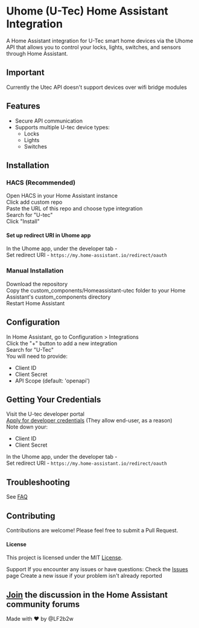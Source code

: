 # Uhome (U-Tec) Home Assistant Integration

A Home Assistant integration for U-Tec smart home devices via the Uhome API that allows you to control your locks, lights, switches, and sensors through Home Assistant.

## Important
Currently the Utec API doesn't support devices over wifi bridge modules

## Features
- Secure API communication
- Supports multiple U-tec device types:
    - Locks
    - Lights
    - Switches

## Installation
### HACS (Recommended)
Open HACS in your Home Assistant instance\
Click add custom repo\
Paste the URL of this repo and choose type integration\
Search for "U-tec"\
Click "Install"
#### Set up redirect URI in Uhome app
In the Uhome app, under the developer tab -  
    Set redirect URI - `https://my.home-assistant.io/redirect/oauth`

### Manual Installation
Download the repository\
Copy the custom_components/Homeassistant-utec folder to your Home Assistant's custom_components directory\
Restart Home Assistant

## Configuration
In Home Assistant, go to Configuration > Integrations\
Click the "+" button to add a new integration\
Search for "U-Tec"\
You will need to provide:
- Client ID
- Client Secret
- API Scope (default: 'openapi')

## Getting Your Credentials
Visit the U-tec developer portal\
[Apply for developer credentials](https://developer.uhomelabs.com/hc/en-us/requests/new) (They allow end-user, as a reason)\
Note down your:
- Client ID
- Client Secret

In the Uhome app, under the developer tab -  
    Set redirect URI - `https://my.home-assistant.io/redirect/oauth`

## Troubleshooting
See [FAQ](https://github.com/LF2b2w/Uhome-HA/discussions/2)
    
## Contributing
Contributions are welcome! Please feel free to submit a Pull Request.

#### License
This project is licensed under the MIT [License](./LICENSE).

Support
If you encounter any issues or have questions: Check the [Issues](https://github.com/LF2b2w/Uhome-HA/issues) page
Create a new issue if your problem isn't already reported

[Join](https://github.com/LF2b2w/Uhome-HA/discussions) the discussion in the Home Assistant community forums
---
Made with ❤️ by @LF2b2w
